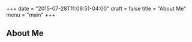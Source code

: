 +++
date = "2015-07-28T11:06:51-04:00"
draft = false
title = "About Me"
menu = "main"
+++

## About Me


